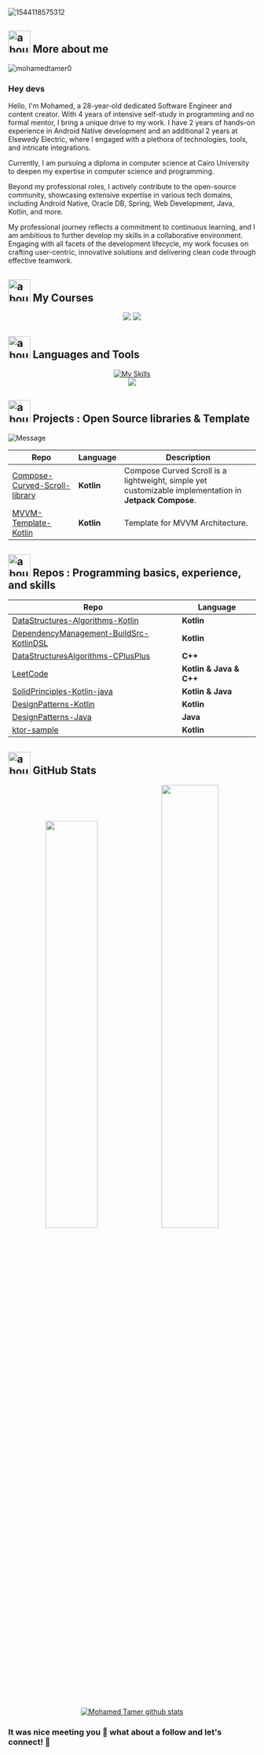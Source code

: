 <!-- <p align="center">
 <a href="https://www.udemy.com/user/mohamed-tamer-15/"><img src="https://img.shields.io/badge/Udemy-A100FF?style=for-the-badge&logo=Udemy&logoColor=white"></a>
 <a href="https://www.youtube.com/user/MohamedTamer0/"><img  src="https://img.shields.io/badge/YouTube-FF0000?style=for-the-badge&logo=youtube&logoColor=white"></a></br>
 <a href="https://github.com/sponsors/mohamedtamer0"><img alt="Sponsors" src="https://skydoves.github.io/badges/badge_sponsors.svg"/></a></br>
<a href="https://github.com/mohamedtamer0"><img align="center" src="https://github-readme-stats.vercel.app/api?username=mohamedtamer0&show_icons=true&line_height=27" alt="Mohamed Tamer github stats"/></a>
</p>


<!-- ## Mohamed Tamer - @mohamedtamer0 -->

![1544118575312](https://github.com/user-attachments/assets/a722e876-ac4d-48ff-9579-83ba58756003)

<!-- ![1544118575312](https://user-images.githubusercontent.com/51374446/149413490-fb3a6507-eb23-4e08-a756-842c47727978.jpg) -->


## <img width="45" alt="about" src="https://raw.github.com/elizarov/elizarov/master/about.png"> More about me
<p align="left"> <img src="https://komarev.com/ghpvc/?username=mohamedtamer0&label=Profile%20views&color=0e75b6&style=flat" alt="mohamedtamer0" /> </p>



### Hey devs 
<p>
Hello, I'm Mohamed, a 28-year-old dedicated Software Engineer and content creator. With 4 years of intensive self-study in programming and no formal mentor, I bring a unique drive to my work. I have 2 years of hands-on experience in Android Native development and an additional 2 years at Elsewedy Electric, where I engaged with a plethora of technologies, tools, and intricate integrations.

Currently, I am pursuing a diploma in computer science at Cairo University to deepen my expertise in computer science and programming.

Beyond my professional roles, I actively contribute to the open-source community, showcasing extensive expertise in various tech domains, including Android Native, Oracle DB, Spring, Web Development, Java, Kotlin, and more.

My professional journey reflects a commitment to continuous learning, and I am ambitious to further develop my skills in a collaborative environment. Engaging with all facets of the development lifecycle, my work focuses on crafting user-centric, innovative solutions and delivering clean code through effective teamwork.
</p>

## <img width="45" alt="about" src="https://raw.github.com/elizarov/elizarov/master/about.png"> My Courses
<div align="center">
 <a href="https://www.udemy.com/user/mohamed-tamer-15/"><img src="https://img.shields.io/badge/Udemy-A100FF?style=for-the-badge&logo=Udemy&logoColor=white"></a>
  <a href="https://www.youtube.com/user/tamer3044/"><img  src="https://img.shields.io/badge/YouTube-FF0000?style=for-the-badge&logo=youtube&logoColor=white"></a>
 </div>
 
 
 ## <img width="45" alt="about" src="https://raw.github.com/elizarov/elizarov/master/about.png"> Languages and Tools
<div align="center">

[![My Skills](https://skillicons.dev/icons?i=js,html,css,kotlin,c,cs,cpp,go,java,php,py,swift,ts,androidstudio,angular,atom,bootstrap,eclipse,firebase,git,github,gradle,idea,ktor,linux,maven,mongodb,mysql,netlify,nodejs,pug,reactivex,sass,spring,sqlite,stackoverflow,visualstudio,vscode,vue,xd,spring,docker,kubernetes)](https://skillicons.dev)
<br/>
<img src="https://img.shields.io/badge/Oracle-F80000?style=for-the-badge&logo=oracle&logoColor=black">


</div>

 
 ## <img width="45" alt="about" src="https://raw.github.com/elizarov/elizarov/master/about.png"> Projects : Open Source libraries & Template 
![Message](https://img.shields.io/static/v1?label=Android&message=Library&color=green)
 
|       **Repo**            |   **Language** |   **Description**                                                                            |
| ------------------------- | ---------------|------------------------------------------------------------------------------------------------------------------------------------------------------------------|
|   [Compose-Curved-Scroll-library](https://github.com/mohamedtamer0/Compose-Curved-Scroll-library)  |  **Kotlin** | Compose Curved Scroll is a lightweight, simple yet customizable implementation in **Jetpack Compose**.
|   [MVVM-Template-Kotlin](https://github.com/mohamedtamer0/MVVM-Template-Kotlin)  |  **Kotlin** | Template for MVVM Architecture.

 
 ## <img width="45" alt="about" src="https://raw.github.com/elizarov/elizarov/master/about.png"> Repos : Programming basics, experience, and skills
 
|       **Repo**            |   **Language** |
| ------------------------- | ---------------|
|   [DataStructures-Algorithms-Kotlin](https://github.com/mohamedtamer0/DataStructures-Algorithms-Kotlin)  |  **Kotlin** |
|   [DependencyManagement-BuildSrc-KotlinDSL](https://github.com/mohamedtamer0/DependencyManagement-BuildSrc-KotlinDSL)  |  **Kotlin** |
|   [DataStructuresAlgorithms-CPlusPlus](https://github.com/mohamedtamer0/DataStructuresAlgorithms-CPlusPlus)  | **C++** |
|   [LeetCode](https://github.com/mohamedtamer0/LeetCode)  |  **Kotlin** **&** **Java** **&** **C++** |
|   [SolidPrinciples-Kotlin-java](https://github.com/mohamedtamer0/SolidPrinciples-Kotlin-java)  |  **Kotlin** **&** **Java** |
|   [DesignPatterns-Kotlin](https://github.com/mohamedtamer0/DesignPatterns-Kotlin)  |  **Kotlin** |
|   [DesignPatterns-Java](https://github.com/mohamedtamer0/DesignPatterns-Java)  |  **Java** |
|   [ktor-sample](https://github.com/mohamedtamer0/ktor-sample)  |  **Kotlin** |

 

## <img width="45" alt="about" src="https://raw.github.com/elizarov/elizarov/master/about.png"> GitHub Stats


<div align="center">
<img width="46%" src="https://github-readme-stats.vercel.app/api/top-langs/?username=mohamedtamer0&layout=compact&hide_border=true&theme=onedark">
<img width="48%" src="https://github-readme-streak-stats.herokuapp.com/?user=mohamedtamer0&hide_border=true&theme=onedark">
 <a href="https://github.com/mohamedtamer0">
 <img align="center" src="https://github-readme-stats.vercel.app/api?username=mohamedtamer0&show_icons=true&theme=onedark&line_height=27" alt="Mohamed Tamer github stats"/>
</a>
</div>


### It was nice meeting you :revolving_hearts: what about a follow and let's connect! :raised_hands: 




